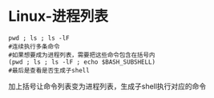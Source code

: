 # Linux-进程列表

```shell
pwd ; ls ; ls -lF
#连续执行多条命令
#如果想要成为进程列表，需要把这些命令包含在括号内
(pwd ; ls ; ls -lF ; echo $BASH_SUBSHELL)
#最后是查看是否生成子shell
```

加上括号让命令列表变为进程列表，生成子shell执行对应的命令

